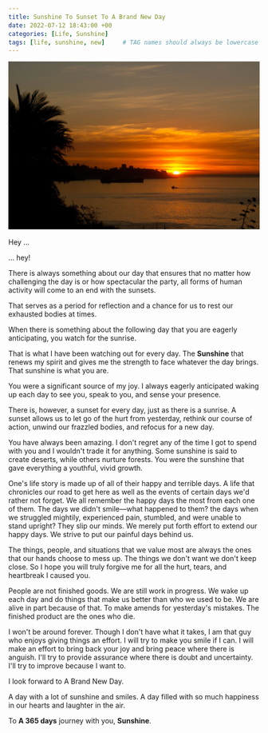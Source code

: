 ```yaml
---
title: Sunshine To Sunset To A Brand New Day
date: 2022-07-12 18:43:00 +00
categories: [Life, Sunshine]
tags: [life, sunshine, new]     # TAG names should always be lowercase
---
```


![full-year](/assets/img/full-year.jpg)

Hey ...

... hey!

There is always something about our day that ensures that no matter how challenging the day is or how spectacular the party, all forms of human activity will come to an end with the sunsets.

That serves as a period for reflection and a chance for us to rest our exhausted bodies at times.

When there is something about the following day that you are eagerly anticipating, you watch for the sunrise.

That is what I have been watching out for every day. The **Sunshine** that renews my spirit and gives me the strength to face whatever the day brings. That sunshine is what you are.

You were a significant source of my joy. I always eagerly anticipated waking up each day to see you, speak to you, and sense your presence.

There is, however, a sunset for every day, just as there is a sunrise. A sunset allows us to let go of the hurt from yesterday, rethink our course of action, unwind our frazzled bodies, and refocus for a new day.

You have always been amazing. I don't regret any of the time I got to spend with you and I wouldn't trade it for anything. Some sunshine is said to create deserts, while others nurture forests. You were the sunshine that gave everything a youthful, vivid growth.

One's life story is made up of all of their happy and terrible days. A life that chronicles our road to get here as well as the events of certain days we'd rather not forget. We all remember the happy days the most from each one of them. The days we didn't smile—what happened to them? the days when we struggled mightily, experienced pain, stumbled, and were unable to stand upright? They slip our minds. We merely put forth effort to extend our happy days. We strive to put our painful days behind us.

The things, people, and situations that we value most are always the ones that our hands choose to mess up. The things we don't want we don't keep close. So I hope you will truly forgive me for all the hurt, tears, and heartbreak I caused you.

People are not finished goods. We are still work in progress. We wake up each day and do things that make us better than who we used to be. We are alive in part because of that. To make amends for yesterday's mistakes. The finished product are the ones who die.

I won't be around forever. Though I don't have what it takes, I am that guy who enjoys giving things an effort. I will try to make you smile if I can. I will make an effort to bring back your joy and bring peace where there is anguish. I'll try to provide assurance where there is doubt and uncertainty. I'll try to improve because I want to.

I look forward to A Brand New Day.

A day with a lot of sunshine and smiles. A day filled with so much happiness in our hearts and laughter in the air.

To **A 365 days** journey with you, **Sunshine**.